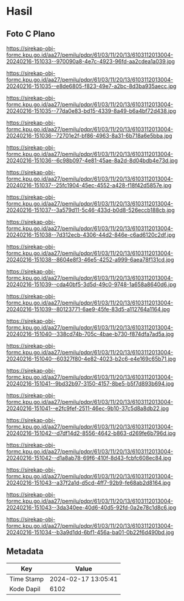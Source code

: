 # Hasil

## Foto C Plano

https://sirekap-obj-formc.kpu.go.id/aa27/pemilu/pdpr/61/03/11/20/13/6103112013004-20240216-151033--970090a8-4e7c-4923-96fd-aa2cdea1a039.jpg

https://sirekap-obj-formc.kpu.go.id/aa27/pemilu/pdpr/61/03/11/20/13/6103112013004-20240216-151035--e8de6805-f823-49e7-a2bc-8d3ba935aecc.jpg

https://sirekap-obj-formc.kpu.go.id/aa27/pemilu/pdpr/61/03/11/20/13/6103112013004-20240216-151035--77da0e83-bd15-4339-8a49-b6a4bf72d438.jpg

https://sirekap-obj-formc.kpu.go.id/aa27/pemilu/pdpr/61/03/11/20/13/6103112013004-20240216-151036--72701e2f-bf86-4963-8a31-6b718a6e5bba.jpg

https://sirekap-obj-formc.kpu.go.id/aa27/pemilu/pdpr/61/03/11/20/13/6103112013004-20240216-151036--6c98b097-4e81-45ae-8a2d-8d04bdb4e73d.jpg

https://sirekap-obj-formc.kpu.go.id/aa27/pemilu/pdpr/61/03/11/20/13/6103112013004-20240216-151037--25fc1904-45ec-4552-a428-f18f42d5857e.jpg

https://sirekap-obj-formc.kpu.go.id/aa27/pemilu/pdpr/61/03/11/20/13/6103112013004-20240216-151037--3a579d11-5c46-433d-b0d8-526eccb188cb.jpg

https://sirekap-obj-formc.kpu.go.id/aa27/pemilu/pdpr/61/03/11/20/13/6103112013004-20240216-151038--7d312ecb-4306-44d2-846e-c6ad6120c2df.jpg

https://sirekap-obj-formc.kpu.go.id/aa27/pemilu/pdpr/61/03/11/20/13/6103112013004-20240216-151038--8604e8f3-46e5-4252-a999-6aea78f131cd.jpg

https://sirekap-obj-formc.kpu.go.id/aa27/pemilu/pdpr/61/03/11/20/13/6103112013004-20240216-151039--cda40bf5-3d5d-49c0-9748-1a658a8640d6.jpg

https://sirekap-obj-formc.kpu.go.id/aa27/pemilu/pdpr/61/03/11/20/13/6103112013004-20240216-151039--80123771-6ae9-45fe-83d5-a112764a1164.jpg

https://sirekap-obj-formc.kpu.go.id/aa27/pemilu/pdpr/61/03/11/20/13/6103112013004-20240216-151040--338cd74b-705c-4bae-b730-f874dfa7ad5a.jpg

https://sirekap-obj-formc.kpu.go.id/aa27/pemilu/pdpr/61/03/11/20/13/6103112013004-20240216-151040--60327f80-4e82-4023-b2c6-e4e169c65b71.jpg

https://sirekap-obj-formc.kpu.go.id/aa27/pemilu/pdpr/61/03/11/20/13/6103112013004-20240216-151041--9bd32b97-3150-4157-8be5-b5f7d893b694.jpg

https://sirekap-obj-formc.kpu.go.id/aa27/pemilu/pdpr/61/03/11/20/13/6103112013004-20240216-151041--e2fc9fef-2511-46ec-9b10-37c5d8a8db22.jpg

https://sirekap-obj-formc.kpu.go.id/aa27/pemilu/pdpr/61/03/11/20/13/6103112013004-20240216-151042--d7df14d2-8556-4642-b863-d269fe6b796d.jpg

https://sirekap-obj-formc.kpu.go.id/aa27/pemilu/pdpr/61/03/11/20/13/6103112013004-20240216-151042--d1a8ab78-69f6-410f-8d43-fcbfc608ec84.jpg

https://sirekap-obj-formc.kpu.go.id/aa27/pemilu/pdpr/61/03/11/20/13/6103112013004-20240216-151043--a37f2a1d-d5cd-4ff7-92b9-fe68ab2d8164.jpg

https://sirekap-obj-formc.kpu.go.id/aa27/pemilu/pdpr/61/03/11/20/13/6103112013004-20240216-151043--3da340ee-40d6-40d5-92fd-0a2e78c1d8c6.jpg

https://sirekap-obj-formc.kpu.go.id/aa27/pemilu/pdpr/61/03/11/20/13/6103112013004-20240216-151034--b3a9d1dd-6bf1-456a-ba01-0b22f6d490bd.jpg


## Metadata

| Key        | Value               |
| ---------- | ------------------- |
| Time Stamp | 2024-02-17 13:05:41 |
| Kode Dapil | 6102                |



